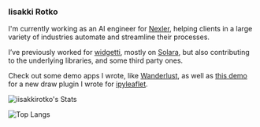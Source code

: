 ### Iisakki Rotko

I'm currently working as an AI engineer for [Nexler](https://nexler.nl), helping clients in a large variety of industries automate and streamline their processes.

I’ve previously worked for [widgetti](https://github.com/widgetti), mostly on [Solara](https://github.com/widgetti/solara), but also contributing to the underlying libraries, and some third party ones.

Check out some demo apps I wrote, like [Wanderlust](https://huggingface.co/spaces/solara-dev/wanderlust), as well as [this demo](https://app.py.cafe/snippet/solara/v1?c=H4sIAHShL2YAA41WbW_bNhD-K5yKIXKhCE4CO4kBAevabvuwrcWS7cMsQ6Clk82GIjWSSuIF-e876sWibHWugiQg7-Fzx-NzR754qczAW3i5kgUxu5KJDWFFKZUh78QuIH8KJkWMP-2klpwquh-ycseB5hyMO_XEsg0YbZdl1NBFuyr8A2hq2CMsOdNmifyrFYk6o2qN_nI1sStTEAZUkkFOK24Qt5xdhZdX09n17W1A5uHs6vJqNrtcxeJfKQsHNwtn00vLYOdH-F04emr8jOCGAdQxFbRMON3V8H7r4ZpqQJMOP5Ug7owCML_RMsRfwR7CdcV4llSK-9ZbpRTyJgWm_TgvdbaX2qiArKXkAfldChhNkjUg3ZZlkKRSGCW5HoH9RLm2uFj80JpSicckMAQ8G8jJZ7oBf7KwCIKfnZIiyRR98uX6S0AsjxQB2YBMvmgpLNQC7cfy1kyiiMReil4NxJ6DqClRAeEj5RXYM3zbDwPytmPFQ-zgwA9oFRTy8RTt0Ga_5-OpXCryTJhw1h6DrHex848NNeky9jDmAozaxd4KR6mUKmMCN65xgnwXkRyzUCk4gRzntxG2622cXXqOwXik7nCQP43CIm_IO86JNFtQmlCkg4yZNq-a-EykIUkrq-qvJrX33moDRdFpbaj_n3GjVHxA-_vGHAKHAjXmpNEVfuQOWjH0SBtE5Miktxh4NtELOSup2X4q662cLcjLK3l1QAVVD6AsjGGwx_ZByUSD0cDhJHyAnZ-fWcT5ywD3elaXVFcwNMuSlHK-pulDXUudq6YP9mWJg6SZ891kOofQWMN9CTb_9946jylmXlTlwNnXlwekqaHoXlVNM-jwClBqoqPrLG20lYYE8hxS47s7DDACbHMZiJSBjtpGZNc1f5-Y2XYU7yWvCuFrg1KJXmJvC2yzNVjLWNe30-9j73WYrqOVlLONiLB46l4ce4cbbtF3uDTd-pyugSP6Fzws1EFJugOLvYDUZzs87wP1u_7v5WbD4cfKGBTZHd6KHPyGwdVugF7sFSfVLmpa7UF8TowNlx97tk76gGLPHtHis-S7DdYazlvZJoIWEJ0VGTu3Zqu3U7QfscBdWlvwI3SPeJ5SnZfojzMB5xb2LfQfsKRtd-8ddI35pIsG-C1OsCO5HtrhCfqCiUr3FXlKg9ixns83SuIZWBleHIjQfk5rs_d418xsV8UnErZXFKVUI5eHfVpE9s9R6-o-3EkP0mBGII3Wo-bf_xENgeNkOkWh8-RpC8Abz7YJjADrZ42Ols7e7xmHX-30PgP4iIn2b6DJaiz4rrEu3Q6HZ9jT_o1RHN4To1zoRVYm6h-UIUaDM37TRlAgF1PbRCYHawdSeLOvaLw8UAXK76-WCSK9AIX8T8VQpBiIxqewqIpyh89Z92m7DwHhVgIIa2hxTMvyLwZP3iK3HSCoC--joGuOKGOT7XGZPuSYTLtrdIKL35At1dsFuZ3OZ_l0Pr-dQg6zm_V6dr3O6M10fZ3NL-Y3Fxjf638WyoxopAsAAA) for a new draw plugin I wrote for [ipyleaflet](https://github.com/jupyter-widgets/ipyleaflet).

![iisakkirotko's Stats](https://github-readme-stats-ivory-gamma-19.vercel.app/api?username=iisakkirotko&show_icons=true&theme=transparent&count_private=true)

![Top Langs](https://github-readme-stats-ivory-gamma-19.vercel.app/api/top-langs/?username=iisakkirotko&layout=compact&theme=transparent)